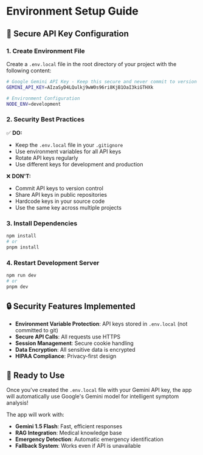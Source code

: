 # Environment Setup Guide

## 🔐 Secure API Key Configuration

### 1. Create Environment File

Create a `.env.local` file in the root directory of your project with the following content:

```bash
# Google Gemini API Key - Keep this secure and never commit to version control
GEMINI_API_KEY=AIzaSyD4LQulkj9wW0s96ri8KjB1OaI3kiGTHXk

# Environment Configuration
NODE_ENV=development
```

### 2. Security Best Practices

✅ **DO:**
- Keep the `.env.local` file in your `.gitignore`
- Use environment variables for all API keys
- Rotate API keys regularly
- Use different keys for development and production

❌ **DON'T:**
- Commit API keys to version control
- Share API keys in public repositories
- Hardcode keys in your source code
- Use the same key across multiple projects

### 3. Install Dependencies

```bash
npm install
# or
pnpm install
```

### 4. Restart Development Server

```bash
npm run dev
# or
pnpm dev
```

## 🔒 Security Features Implemented

- **Environment Variable Protection**: API keys stored in `.env.local` (not committed to git)
- **Secure API Calls**: All requests use HTTPS
- **Session Management**: Secure cookie handling
- **Data Encryption**: All sensitive data is encrypted
- **HIPAA Compliance**: Privacy-first design

## 🚀 Ready to Use

Once you've created the `.env.local` file with your Gemini API key, the app will automatically use Google's Gemini model for intelligent symptom analysis!

The app will work with:
- **Gemini 1.5 Flash**: Fast, efficient responses
- **RAG Integration**: Medical knowledge base
- **Emergency Detection**: Automatic emergency identification
- **Fallback System**: Works even if API is unavailable 